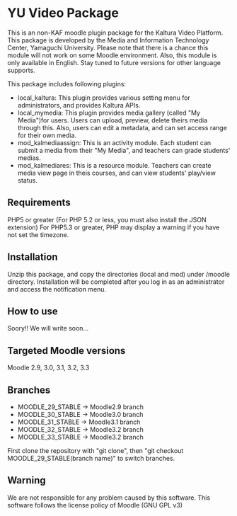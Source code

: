 
YU Video Package
==================
This is an non-KAF moodle plugin package for the Kaltura Video Platform.
This package is developed by the Media and Information Technology Center, Yamaguchi University.
Please note that there is a chance this module will not work on some Moodle environment.
Also, this module is only available in English.
Stay tuned to future versions for other language supports.

This package includes following plugins:

* local_kaltura: This plugin provides various setting menu for administrators, and provides Kaltura APIs.
* local_mymedia: This plugin provides media gallery (called "My Media")for users. Users can upload, preview, delete theirs media through this.  Also, users can edit a metadata, and can set access range for their own media.
* mod_kalmediaassign: This is an activity module. Each student can submit a media from their "My Media", and teachers can grade students' medias.
* mod_kalmediares: This is a resource module. Teachers can create media view page in theis courses, and can view students' play/view status.

Requirements
------

PHP5 or greater (For PHP 5.2 or less, you must also install the JSON extension)
For PHP5.3 or greater, PHP may display a warning if you have not set the timezone.

Installation
------

Unzip this package, and copy the directories (local and mod) under /moodle directory.
Installation will be completed after you log in as an administrator and access the notification menu.

How to use
------
Soory!!
We will write soon...

Targeted Moodle versions
------
Moodle 2.9, 3.0, 3.1, 3.2, 3.3

Branches
------
* MOODLE_29_STABLE -> Moodle2.9 branch 
* MOODLE_30_STABLE -> Moodle3.0 branch
* MOODLE_31_STABLE -> Moodle3.1 branch
* MOODLE_32_STABLE -> Moodle3.2 branch
* MOODLE_33_STABLE -> Moodle3.2 branch


First clone the repository with "git clone", then "git checkout MOODLE_29_STABLE(branch name)" to switch branches.

Warning
------
We are not responsible for any problem caused by this software. 
This software follows the license policy of Moodle (GNU GPL v3)

